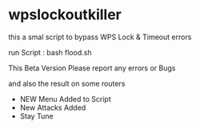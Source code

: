 wpslockoutkiller
================

this a smal script to bypass WPS Lock &amp; Timeout errors

run Script : bash flood.sh 

This Beta Version Please report any errors or Bugs 

and also the result on some routers 

+ NEW Menu Added to Script 
+ New Attacks Added 
+ Stay Tune 
